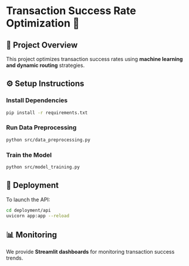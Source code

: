 # Transaction Success Rate Optimization 🚀

## 📌 Project Overview
This project optimizes transaction success rates using **machine learning and dynamic routing** strategies.

## ⚙️ Setup Instructions
### Install Dependencies
```bash
pip install -r requirements.txt
```

### Run Data Preprocessing
```bash
python src/data_preprocessing.py
```

### Train the Model
```bash
python src/model_training.py
```

## 🚀 Deployment
To launch the API:
```bash
cd deployment/api
uvicorn app:app --reload
```

## 📊 Monitoring
We provide **Streamlit dashboards** for monitoring transaction success trends.
